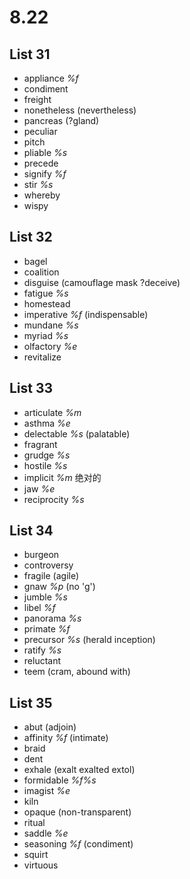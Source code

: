 # 8.22
## List 31
* appliance *%f*
* condiment
* freight
* nonetheless (nevertheless)
* pancreas (?gland)
* peculiar
* pitch
* pliable *%s*
* precede
* signify *%f*
* stir *%s*
* whereby
* wispy

## List 32
* bagel
* coalition
* disguise (camouflage mask ?deceive)
* fatigue *%s*
* homestead
* imperative *%f* (indispensable)
* mundane *%s*
* myriad *%s*
* olfactory *%e*
* revitalize

## List 33
* articulate *%m*
* asthma *%e*
* delectable *%s* (palatable)
* fragrant
* grudge *%s*
* hostile *%s*
* implicit *%m* 绝对的
* jaw *%e*
* reciprocity *%s*

## List 34
* burgeon
* controversy
* fragile (agile)
* gnaw *%p* (no 'g')
* jumble *%s*
* libel *%f*
* panorama *%s*
* primate *%f*
* precursor *%s* (herald inception)
* ratify *%s*
* reluctant
* teem (cram, abound with)

## List 35
* abut (adjoin)
* affinity *%f* (intimate)
* braid
* dent
* exhale (exalt exalted extol)
* formidable *%f%s*
* imagist *%e*
* kiln
* opaque (non-transparent)
* ritual
* saddle *%e*
* seasoning *%f* (condiment)
* squirt
* virtuous